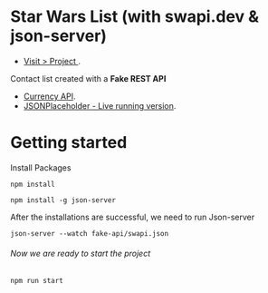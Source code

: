 # Star Wars List (with swapi.dev & json-server)

- [Visit > Project ](https://personal-financel-tracker.surge.sh/).

Contact list created with a **Fake REST API**

- [Currency API](https://api.vatcomply.com/rates).
- [JSONPlaceholder - Live running version](https://jsonplaceholder.typicode.com/).

# Getting started

Install Packages

```
npm install
```

```
npm install -g json-server
```

After the installations are successful, we need to run Json-server

```
json-server --watch fake-api/swapi.json
```

###### Now we are ready to start the project

```
npm run start
```
<br>







